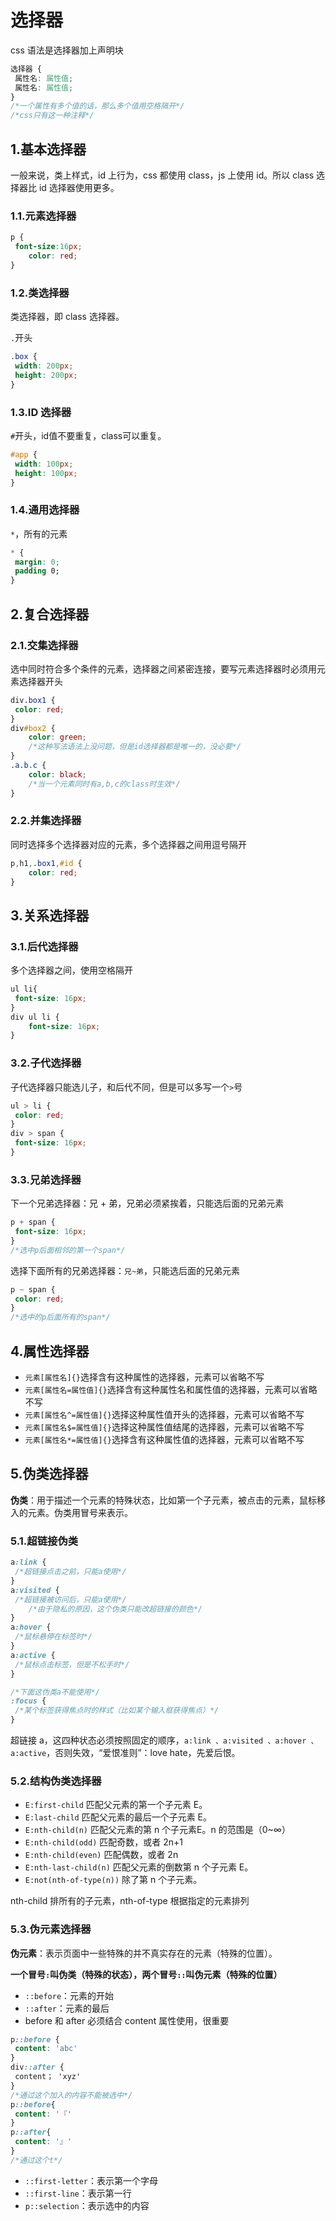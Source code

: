 # 选择器

css 语法是选择器加上声明块

```css
选择器 { 
 属性名: 属性值; 
 属性名: 属性值; 
}
/*一个属性有多个值的话，那么多个值用空格隔开*/
/*css只有这一种注释*/
```

## 1.基本选择器

一般来说，类上样式，id 上行为，css 都使用 class，js 上使用 id。所以 class 选择器比 id 选择器使用更多。

### 1.1.元素选择器

```css
p {
 font-size:16px;
    color: red;
}
```

### 1.2.类选择器

类选择器，即 class 选择器。

`.`开头

```css
.box {
 width: 200px;
 height: 200px;
}
```

### 1.3.ID 选择器

`#`开头，id值不要重复，class可以重复。

```css
#app {
 width: 100px;
 height: 100px;
}
```

### 1.4.通用选择器

`*`，所有的元素

```css
* {
 margin: 0;
 padding 0;
}
```

## 2.复合选择器

### 2.1.交集选择器

选中同时符合多个条件的元素，选择器之间紧密连接，要写元素选择器时必须用元素选择器开头

```css
div.box1 {
 color: red;
}
div#box2 {
    color: green;
    /*这种写法语法上没问题，但是id选择器都是唯一的，没必要*/
}
.a.b.c {
    color: black;
    /*当一个元素同时有a,b,c的class时生效*/
}
```

### 2.2.并集选择器

同时选择多个选择器对应的元素，多个选择器之间用逗号隔开

```css
p,h1,.box1,#id {
    color: red;
}
```

## 3.关系选择器

### 3.1.后代选择器

多个选择器之间，使用空格隔开

```css
ul li{
 font-size: 16px;
}
div ul li {
    font-size: 16px;
}
```

### 3.2.子代选择器

子代选择器只能选儿子，和后代不同，但是可以多写一个`>`号

```css
ul > li {
 color: red;
}
div > span {
 font-size: 16px;
}
```

### 3.3.兄弟选择器

下一个兄弟选择器：兄 + 弟，兄弟必须紧挨着，只能选后面的兄弟元素

```css
p + span {
 font-size: 16px;
}
/*选中p后面相邻的第一个span*/
```

选择下面所有的兄弟选择器：`兄~弟`，只能选后面的兄弟元素

```css
p ~ span {
 color: red;
}
/*选中的p后面所有的span*/
```

## 4.属性选择器

- `元素[属性名]{}`选择含有这种属性的选择器，元素可以省略不写
- `元素[属性名=属性值]{}`选择含有这种属性名和属性值的选择器，元素可以省略不写
- `元素[属性名^=属性值]{}`选择这种属性值开头的选择器，元素可以省略不写
- `元素[属性名$=属性值]{}`选择这种属性值结尾的选择器，元素可以省略不写
- `元素[属性名*=属性值]{}`选择含有这种属性值的选择器，元素可以省略不写

## 5.伪类选择器

**伪类**：用于描述一个元素的特殊状态，比如第一个子元素，被点击的元素，鼠标移入的元素。伪类用冒号来表示。

### 5.1.超链接伪类

```css
a:link {
 /*超链接点击之前，只能a使用*/
}
a:visited {
 /*超链接被访问后，只能a使用*/
    /*由于隐私的原因，这个伪类只能改超链接的颜色*/
}
a:hover {
 /*鼠标悬停在标签时*/
}
a:active {
 /*鼠标点击标签，但是不松手时*/
}

/*下面这伪类a不能使用*/
:focus {
 /*某个标签获得焦点时的样式（比如某个输入框获得焦点）*/
}
```

超链接 a，这四种状态必须按照固定的顺序，`a:link 、a:visited 、a:hover 、a:active`，否则失效，“爱恨准则”：love hate，先爱后恨。

### 5.2.结构伪类选择器

- `E:first-child` 匹配父元素的第一个子元素 E。
- `E:last-child` 匹配父元素的最后一个子元素 E。
- `E:nth-child(n)` 匹配父元素的第 n 个子元素E。n 的范围是（0~∞）
- `E:nth-child(odd)` 匹配奇数，或者 2n+1
- `E:nth-child(even)` 匹配偶数，或者 2n
- `E:nth-last-child(n)` 匹配父元素的倒数第 n 个子元素 E。
- `E:not(nth-of-type(n))` 除了第 n 个子元素。

nth-child 排所有的子元素，nth-of-type 根据指定的元素排列

### 5.3.伪元素选择器

**伪元素**：表示页面中一些特殊的并不真实存在的元素（特殊的位置）。

**一个冒号`:`叫伪类（特殊的状态），两个冒号`::`叫伪元素（特殊的位置）**

- `::before`：元素的开始
- `::after`：元素的最后
- before 和 after 必须结合 content 属性使用，很重要

```css
p::before {
 content: 'abc'
}
div::after {
 content； 'xyz'
}
/*通过这个加入的内容不能被选中*/
p::before{
 content: '『'
}
p::after{
 content: '』'
}
/*通过这个t*/
```

- `::first-letter`：表示第一个字母
- `::first-line`：表示第一行
- `p::selection`：表示选中的内容
